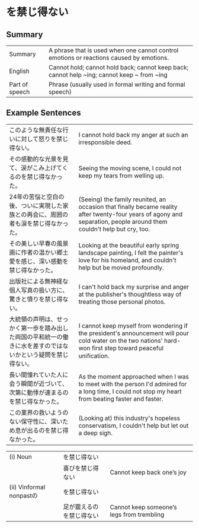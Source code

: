 # を禁じ得ない

## Summary

<table><tr>   <td>Summary</td>   <td>A phrase that is used when one cannot control emotions or reactions caused by emotions.</td></tr><tr>   <td>English</td>   <td>Cannot hold; cannot hold back; cannot keep back; cannot help ~ing; cannot keep ~ from ~ing</td></tr><tr>   <td>Part of speech</td>   <td>Phrase (usually used in formal writing and formal speech)</td></tr></table>

## Example Sentences

<table><tr>   <td>このような無責任な行いに対して怒りを禁じ得ない。</td>   <td>I cannot hold back my anger at such an irresponsible deed.</td></tr><tr>   <td>その感動的な光景を見て、涙がこみ上げてくるのを禁じ得なかった。</td>   <td>Seeing the moving scene, I could not keep my tears from welling up.</td></tr><tr>   <td>24年の苦悩と空白の後、ついに実現した家族との再会に、周囲の者も涙を禁じ得なかった。</td>   <td>(Seeing) the family reunited, an occasion that finally became reality after twenty-four years of agony and separation, people around them couldn't help but cry, too.</td></tr><tr>   <td>その美しい早春の風景画に作者の温かい郷土愛を感じ、深い感動を禁じ得なかった。</td>   <td>Looking at the beautiful early spring landscape painting, I felt the painter's love for his homeland, and couldn't help but be moved profoundly.</td></tr><tr>   <td>出版社による無神経な個人写真の扱い方に、驚きと憤りを禁じ得ない。</td>   <td>I can't hold back my surprise and anger at the publisher's thoughtless way of treating those personal photos.</td></tr><tr>   <td>大統領の声明は、せっかく第一歩を踏み出した両国の平和統一の働きに水を差すのではないかという疑問を禁じ得ない。</td>   <td>I cannot keep myself from wondering if the president's announcement will pour cold water on the two nations' hard-won first step toward peaceful uniﬁcation.</td></tr><tr>   <td>長い間憧れていた人に会う瞬間が近づいて、次第に動悸が速まるのを禁じ得なかった。</td>   <td>As the moment approached when I was to meet with the person I'd admired for a long time, I could not stop my heart from beating faster and faster.</td></tr><tr>   <td>この業界の救いようのない保守性に、深いため息が出るのを禁じ得なかった。</td>   <td>(Looking at) this industry's hopeless conservatism, I couldn't help but let out a deep sigh.</td></tr></table>

<table class="table"><tbody><tr class="tr head"><td class="td"><span class="numbers">(i)</span> <span class="bold">Noun</span></td><td class="td"><span class="concept">を禁じ得ない</span></td><td class="td"></td></tr><tr class="tr"><td class="td"></td><td class="td"><span>喜び</span><span class="concept">を禁じ得ない</span></td><td class="td"><span>Cannot keep back one’s joy</span></td></tr><tr class="tr head"><td class="td"><span class="numbers">(ii)</span> <span class="bold">Vinformal nonpastの</span></td><td class="td"><span class="concept">を禁じ得ない</span></td><td class="td"></td></tr><tr class="tr"><td class="td"></td><td class="td"><span>足が震えるの</span><span class="concept">を禁じ得ない</span></td><td class="td"><span>Cannot keep someone’s legs from trembling</span></td></tr></tbody></table>

